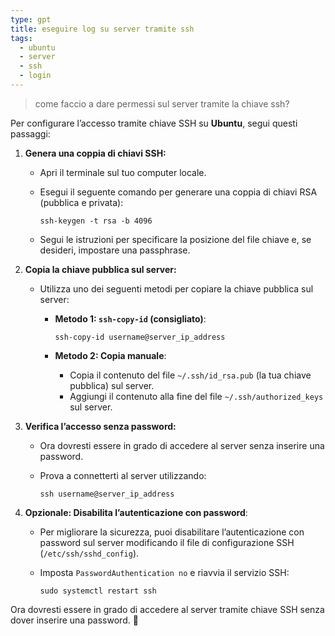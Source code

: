 ```yaml
---
type: gpt
title: eseguire log su server tramite ssh
tags:
  - ubuntu
  - server
  - ssh
  - login
---
```


> come faccio a dare permessi sul server tramite la chiave ssh?

Per configurare l’accesso tramite chiave SSH su **Ubuntu**, segui questi passaggi:

1. **Genera una coppia di chiavi SSH:**
    
    - Apri il terminale sul tuo computer locale.
        
    - Esegui il seguente comando per generare una coppia di chiavi RSA (pubblica e privata):
        
        ```
        ssh-keygen -t rsa -b 4096
        ```
        
    - Segui le istruzioni per specificare la posizione del file chiave e, se desideri, impostare una passphrase.
        
2. **Copia la chiave pubblica sul server:**
    
    - Utilizza uno dei seguenti metodi per copiare la chiave pubblica sul server:
        - **Metodo 1: `ssh-copy-id` (consigliato)**:
            
            ```
            ssh-copy-id username@server_ip_address
            ```
            
        - **Metodo 2: Copia manuale**:
            - Copia il contenuto del file `~/.ssh/id_rsa.pub` (la tua chiave pubblica) sul server.
            - Aggiungi il contenuto alla fine del file `~/.ssh/authorized_keys` sul server.
3. **Verifica l’accesso senza password:**
    
    - Ora dovresti essere in grado di accedere al server senza inserire una password.
        
    - Prova a connetterti al server utilizzando:
        
        ```
        ssh username@server_ip_address
        ```
        
4. **Opzionale: Disabilita l’autenticazione con password**:
    
    - Per migliorare la sicurezza, puoi disabilitare l’autenticazione con password sul server modificando il file di configurazione SSH (`/etc/ssh/sshd_config`).
        
    - Imposta `PasswordAuthentication no` e riavvia il servizio SSH:
        
        ```
        sudo systemctl restart ssh
        ```
        

Ora dovresti essere in grado di accedere al server tramite chiave SSH senza dover inserire una password. 🚀